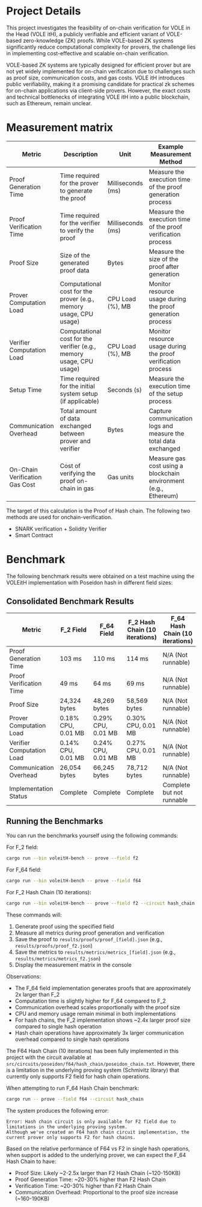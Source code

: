 # Project Details
This project investigates the feasibility of on-chain verification for VOLE in the Head (VOLE itH), a publicly verifiable and efficient variant of VOLE-based zero-knowledge (ZK) proofs. While VOLE-based ZK systems significantly reduce computational complexity for provers, the challenge lies in implementing cost-effective and scalable on-chain verification.

VOLE-based ZK systems are typically designed for efficient prover but are not yet widely implemented for on-chain verification due to challenges such as proof size, communication costs, and gas costs. VOLE itH introduces public verifiability, making it a promising candidate for practical zk schemes for on-chain applications via client-side provers. However, the exact costs and technical bottlenecks of integrating VOLE itH into a public blockchain, such as Ethereum, remain unclear.

# Measurement matrix

| Metric                   | Description                                                                                 | Unit                | Example Measurement Method                                                                     |
|--------------------------|---------------------------------------------------------------------------------------------|---------------------|-----------------------------------------------------------------------------------------------|
| Proof Generation Time    | Time required for the prover to generate the proof                                         | Milliseconds (ms)   | Measure the execution time of the proof generation process                                    |
| Proof Verification Time  | Time required for the verifier to verify the proof                                         | Milliseconds (ms)   | Measure the execution time of the proof verification process                                  |
| Proof Size               | Size of the generated proof data                                                           | Bytes               | Measure the size of the proof after generation                                                |
| Prover Computation Load  | Computational cost for the prover (e.g., memory usage, CPU usage)                          | CPU Load (%), MB    | Monitor resource usage during the proof generation process                                    |
| Verifier Computation Load| Computational cost for the verifier (e.g., memory usage, CPU usage)                        | CPU Load (%), MB    | Monitor resource usage during the proof verification process                                  |
| Setup Time               | Time required for the initial system setup (if applicable)                                 | Seconds (s)         | Measure the execution time of the setup process                                               |
| Communication Overhead   | Total amount of data exchanged between prover and verifier                                 | Bytes               | Capture communication logs and measure the total data exchanged                               |
| On-Chain Verification Gas Cost| Cost of verifying the proof on-chain in gas                                           | Gas units           | Measure gas cost using a blockchain environment (e.g., Ethereum)                             |

The target of this calculation is the Proof of Hash chain.
The following two methods are used for onchain-verification.

- SNARK verification + Solidity Verifier
- Smart Contract

# Benchmark

The following benchmark results were obtained on a test machine using the VOLEitH implementation with Poseidon hash in different field sizes:

## Consolidated Benchmark Results

| Metric                   | F_2 Field     | F_64 Field    | F_2 Hash Chain (10 iterations) | F_64 Hash Chain (10 iterations) |
|--------------------------|---------------|---------------|--------------------------------|--------------------------------|
| Proof Generation Time    | 103 ms        | 110 ms        | 114 ms                         | N/A (Not runnable)             |
| Proof Verification Time  | 49 ms         | 64 ms         | 69 ms                          | N/A (Not runnable)             |
| Proof Size               | 24,324 bytes  | 48,269 bytes  | 58,569 bytes                   | N/A (Not runnable)             |
| Prover Computation Load  | 0.18% CPU, 0.01 MB | 0.29% CPU, 0.01 MB | 0.30% CPU, 0.01 MB          | N/A (Not runnable)             |
| Verifier Computation Load| 0.14% CPU, 0.01 MB | 0.24% CPU, 0.01 MB | 0.27% CPU, 0.01 MB          | N/A (Not runnable)             |
| Communication Overhead   | 26,054 bytes  | 66,245 bytes  | 78,712 bytes                   | N/A (Not runnable)             |
| Implementation Status    | Complete      | Complete      | Complete                       | Complete but not runnable      |

## Running the Benchmarks

You can run the benchmarks yourself using the following commands:

For F_2 field:
```bash
cargo run --bin voleitH-bench -- prove --field f2
```

For F_64 field:
```bash
cargo run --bin voleitH-bench -- prove --field f64
```

For F_2 Hash Chain (10 iterations):
```bash
cargo run --bin voleitH-bench -- prove --field f2 --circuit hash_chain
```

These commands will:
1. Generate proof using the specified field
2. Measure all metrics during proof generation and verification
3. Save the proof to `results/proofs/proof_[field].json` (e.g., `results/proofs/proof_f2.json`)
4. Save the metrics to `results/metrics/metrics_[field].json` (e.g., `results/metrics/metrics_f2.json`)
5. Display the measurement matrix in the console

Observations:
- The F_64 field implementation generates proofs that are approximately 2x larger than F_2
- Computation time is slightly higher for F_64 compared to F_2
- Communication overhead scales proportionally with the proof size
- CPU and memory usage remain minimal in both implementations
- For hash chains, the F_2 implementation shows ~2.4x larger proof size compared to single hash operation
- Hash chain operations have approximately 3x larger communication overhead compared to single hash operations

The F64 Hash Chain (10 iterations) has been fully implemented in this project with the circuit available at `src/circuits/poseidon/f64/hash_chain/poseidon_chain.txt`. However, there is a limitation in the underlying proving system (Schmivitz library) that currently only supports F2 field for hash chain operations.

When attempting to run F_64 Hash Chain benchmark:
```bash
cargo run -- prove --field f64 --circuit hash_chain
```

The system produces the following error:
```
Error: Hash chain circuit is only available for F2 field due to limitations in the underlying proving system.
Although we've created an F64 hash chain circuit implementation, the current prover only supports F2 for hash chains.
```

Based on the relative performance of F64 vs F2 in single hash operations, when support is added to the underlying prover, we can expect the F_64 Hash Chain to have:
- Proof Size: Likely ~2-2.5x larger than F2 Hash Chain (~120-150KB)
- Proof Generation Time: ~20-30% higher than F2 Hash Chain
- Verification Time: ~20-30% higher than F2 Hash Chain
- Communication Overhead: Proportional to the proof size increase (~160-190KB)
